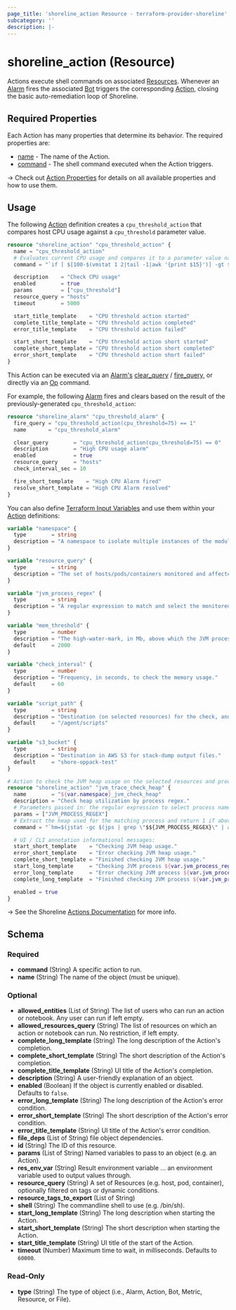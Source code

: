 ```yaml
---
page_title: 'shoreline_action Resource - terraform-provider-shoreline'
subcategory: ''
description: |-
---
```


# shoreline_action (Resource)

Actions execute shell commands on associated [Resources](https://docs.shoreline.io/platform/resources). Whenever an [Alarm](https://docs.shoreline.io/alarms) fires the associated [Bot](https://docs.shoreline.io/bots) triggers the corresponding [Action](https://docs.shoreline.io/actions), closing the basic auto-remediation loop of
Shoreline.

## Required Properties

Each Action has many properties that determine its behavior. The required properties are:

- [name](https://docs.shoreline.io/actions/properties#name) - The name of the Action.
- [command](https://docs.shoreline.io/actions/properties#command) - The shell command executed when the Action triggers.

-> Check out [Action Properties](https://docs.shoreline.io/actions/properties) for details on all available properties and how to use them.

## Usage

The following [Action](https://docs.shoreline.io/actions) definition creates a `cpu_threshold_action` that compares host CPU usage against a `cpu_threshold` parameter value.

```terraform
resource "shoreline_action" "cpu_threshold_action" {
  name = "cpu_threshold_action"
  # Evaluates current CPU usage and compares it to a parameter value named $cpu_threshold
  command = "`if [ $[100-$(vmstat 1 2|tail -1|awk '{print $15}')] -gt $cpu_threshold ]; then exit 1; fi`"

  description    = "Check CPU usage"
  enabled        = true
  params         = ["cpu_threshold"]
  resource_query = "hosts"
  timeout        = 5000

  start_title_template    = "CPU threshold action started"
  complete_title_template = "CPU threshold action completed"
  error_title_template    = "CPU threshold action failed"

  start_short_template    = "CPU threshold action short started"
  complete_short_template = "CPU threshold action short completed"
  error_short_template    = "CPU threshold action short failed"
}
```

This Action can be executed via an [Alarm's](https://docs.shoreline.io/alarms) [clear_query](https://docs.shoreline.io/alarms/properties#clear_query)
/ [fire_query](https://docs.shoreline.io/alarms/properties#fire_query), or directly via an [Op](https://docs.shoreline.io/op) command.

For example, the following [Alarm](https://docs.shoreline.io/alarms) fires and clears based on the result of the previously-generated `cpu_threshold_action`:

```terraform
resource "shoreline_alarm" "cpu_threshold_alarm" {
  fire_query = "cpu_threshold_action(cpu_threshold=75) == 1"
  name       = "cpu_threshold_alarm"

  clear_query        = "cpu_threshold_action(cpu_threshold=75) == 0"
  description        = "High CPU usage alarm"
  enabled            = true
  resource_query     = "hosts"
  check_interval_sec = 10

  fire_short_template    = "High CPU Alarm fired"
  resolve_short_template = "High CPU Alarm resolved"
}
```

You can also define [Terraform Input Variables](https://www.terraform.io/docs/language/values/variables.html) and use them within your [Action](https://docs.shoreline.io/actions) definitions:

```terraform
variable "namespace" {
  type        = string
  description = "A namespace to isolate multiple instances of the module with different parameters."
}

variable "resource_query" {
  type        = string
  description = "The set of hosts/pods/containers monitored and affected by this module."
}

variable "jvm_process_regex" {
  type        = string
  description = "A regular expression to match and select the monitored Java processes."
}

variable "mem_threshold" {
  type        = number
  description = "The high-water-mark, in Mb, above which the JVM process stack-trace is dumped."
  default     = 2000
}

variable "check_interval" {
  type        = number
  description = "Frequency, in seconds, to check the memory usage."
  default     = 60
}

variable "script_path" {
  type        = string
  description = "Destination (on selected resources) for the check, and stack-dump scripts."
  default     = "/agent/scripts"
}

variable "s3_bucket" {
  type        = string
  description = "Destination in AWS S3 for stack-dump output files."
  default     = "shore-oppack-test"
}
```

```terraform
# Action to check the JVM heap usage on the selected resources and process.
resource "shoreline_action" "jvm_trace_check_heap" {
  name        = "${var.namespace}_jvm_check_heap"
  description = "Check heap utilization by process regex."
  # Parameters passed in: the regular expression to select process name.
  params = ["JVM_PROCESS_REGEX"]
  # Extract the heap used for the matching process and return 1 if above threshold.
  command = "`hm=$(jstat -gc $(jps | grep \"$${JVM_PROCESS_REGEX}\" | awk '{print $1}') | tail -n 1 | awk '{split($0,a,\" \"); sum=a[3]+a[4]+a[6]+a[8]; print sum/1024}'); hm=$${hm%.*}; if [ $hm -gt ${var.mem_threshold} ]; then echo \"heap memory $hm MB > threshold ${var.mem_threshold} MB\"; exit 1; fi`"

  # UI / CLI annotation informational messages:
  start_short_template    = "Checking JVM heap usage."
  error_short_template    = "Error checking JVM heap usage."
  complete_short_template = "Finished checking JVM heap usage."
  start_long_template     = "Checking JVM process ${var.jvm_process_regex} heap usage."
  error_long_template     = "Error checking JVM process ${var.jvm_process_regex} heap usage."
  complete_long_template  = "Finished checking JVM process ${var.jvm_process_regex} heap usage."

  enabled = true
}
```

-> See the Shoreline [Actions Documentation](https://docs.shoreline.io/actions) for more info.

<!-- schema generated by tfplugindocs -->
## Schema

### Required

- **command** (String) A specific action to run.
- **name** (String) The name of the object (must be unique).

### Optional

- **allowed_entities** (List of String) The list of users who can run an action or notebook. Any user can run if left empty.
- **allowed_resources_query** (String) The list of resources on which an action or notebook can run. No restriction, if left empty.
- **complete_long_template** (String) The long description of the Action's completion.
- **complete_short_template** (String) The short description of the Action's completion.
- **complete_title_template** (String) UI title of the Action's completion.
- **description** (String) A user-friendly explanation of an object.
- **enabled** (Boolean) If the object is currently enabled or disabled. Defaults to `false`.
- **error_long_template** (String) The long description of the Action's error condition.
- **error_short_template** (String) The short description of the Action's error condition.
- **error_title_template** (String) UI title of the Action's error condition.
- **file_deps** (List of String) file object dependencies.
- **id** (String) The ID of this resource.
- **params** (List of String) Named variables to pass to an object (e.g. an Action).
- **res_env_var** (String) Result environment variable ... an environment variable used to output values through.
- **resource_query** (String) A set of Resources (e.g. host, pod, container), optionally filtered on tags or dynamic conditions.
- **resource_tags_to_export** (List of String)
- **shell** (String) The commandline shell to use (e.g. /bin/sh).
- **start_long_template** (String) The long description when starting the Action.
- **start_short_template** (String) The short description when starting the Action.
- **start_title_template** (String) UI title of the start of the Action.
- **timeout** (Number) Maximum time to wait, in milliseconds. Defaults to `60000`.

### Read-Only

- **type** (String) The type of object (i.e., Alarm, Action, Bot, Metric, Resource, or File).
